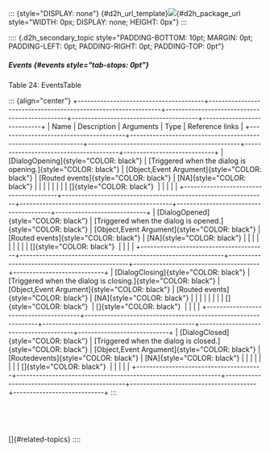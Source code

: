 ::: {style="DISPLAY: none"}
[](ms-xhelp:///?Id=d2h_url_template){#d2h_url_template}![](!package_url!){#d2h_package_url style="WIDTH: 0px; DISPLAY: none; HEIGHT: 0px"}
:::

:::: {.d2h_secondary_topic style="PADDING-BOTTOM: 10pt; MARGIN: 0pt; PADDING-LEFT: 0pt; PADDING-RIGHT: 0pt; PADDING-TOP: 0pt"}
##### Events {#events style="tab-stops: 0pt"}

Table 24: EventsTable

::: {align="center"}
+---------------------------------------+---------------------------------------------------------------+-----------------------------------------------+---------------------------------------+----------------------------+
| Name                                  | Description                                                   | Arguments                                     | Type                                  | Reference links            |
+---------------------------------------+---------------------------------------------------------------+-----------------------------------------------+---------------------------------------+----------------------------+
| [DialogOpening]{style="COLOR: black"} | [Triggered when the dialog is opening.]{style="COLOR: black"} | [Object,Event Argument]{style="COLOR: black"} | [Routed events]{style="COLOR: black"} | [NA]{style="COLOR: black"} |
|                                       |                                                               |                                               |                                       |                            |
| []{style="COLOR: black"}              |                                                               |                                               |                                       |                            |
+---------------------------------------+---------------------------------------------------------------+-----------------------------------------------+---------------------------------------+----------------------------+
| [DialogOpened]{style="COLOR: black"}  | [Triggered when the dialog is opened.]{style="COLOR: black"}  | [Object,Event Argument]{style="COLOR: black"} | [Routed events]{style="COLOR: black"} | [NA]{style="COLOR: black"} |
|                                       |                                                               |                                               |                                       |                            |
|                                       | []{style="COLOR: black"}                                      |                                               |                                       |                            |
+---------------------------------------+---------------------------------------------------------------+-----------------------------------------------+---------------------------------------+----------------------------+
| [DialogClosing]{style="COLOR: black"} | [Triggered when the dialog is closing.]{style="COLOR: black"} | [Object,Event Argument]{style="COLOR: black"} | [Routed events]{style="COLOR: black"} | [NA]{style="COLOR: black"} |
|                                       |                                                               |                                               |                                       |                            |
| []{style="COLOR: black"}              | []{style="COLOR: black"}                                      |                                               |                                       |                            |
+---------------------------------------+---------------------------------------------------------------+-----------------------------------------------+---------------------------------------+----------------------------+
| [DialogClosed]{style="COLOR: black"}  | [Triggered when the dialog is closed.]{style="COLOR: black"}  | [Object,Event Argument]{style="COLOR: black"} | [Routedevents]{style="COLOR: black"}  | [NA]{style="COLOR: black"} |
|                                       |                                                               |                                               |                                       |                            |
| []{style="COLOR: black"}              |                                                               |                                               |                                       |                            |
+---------------------------------------+---------------------------------------------------------------+-----------------------------------------------+---------------------------------------+----------------------------+
:::

 

 

[]{#related-topics}
::::
